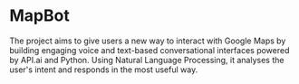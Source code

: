 # MapBot
The project aims to give users a new way to interact with Google Maps by building engaging voice and text-based conversational interfaces powered by API.ai and Python. Using Natural Language Processing, it analyses the user's intent and responds in the most useful way.

